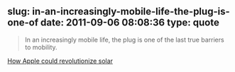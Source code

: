 slug: in-an-increasingly-mobile-life-the-plug-is-one-of
date: 2011-09-06 08:08:36
type: quote
---

> In an increasingly mobile life, the plug is one of the last true barriers to mobility.

[How Apple could revolutionize solar](http://gigaom.com/cleantech/how-apple-could-revolutionize-solar/)
